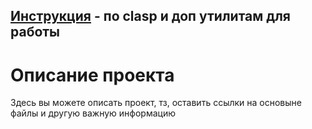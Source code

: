 ## [Инструкция](/config/instruction.md) - по clasp и доп утилитам для работы

# Описание проекта

Здесь вы можете описать проект, тз, оставить ссылки на основыне файлы и другую важную информацию
